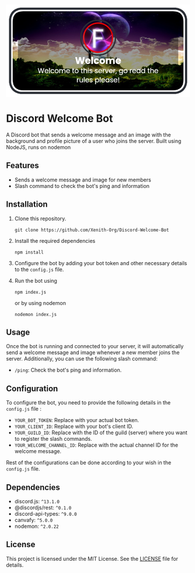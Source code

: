 ![Readme Banner](assets/welcome.png)
# Discord Welcome Bot

A Discord bot that sends a welcome message and an image with the background and profile picture of a user who joins the server. Built using NodeJS, runs on nodemon

## Features

- Sends a welcome message and image for new members
- Slash command to check the bot's ping and information

## Installation

1. Clone this repository.
    ```
    git clone https://github.com/Xenith-Org/Discord-Welcome-Bot
    ```
    
2. Install the required dependencies 
     ```
     npm install
     ```

3. Configure the bot by adding your bot token and other necessary details to the `config.js` file.
4. Run the bot using 
    ```
    npm index.js
    ```
    or by using nodemon
  
    ```
    nodemon index.js
    ```

## Usage

Once the bot is running and connected to your server, it will automatically send a welcome message and image whenever a new member joins the server. Additionally, you can use the following slash command:

- `/ping`: Check the bot's ping and information.

## Configuration

To configure the bot, you need to provide the following details in the `config.js` file :

- `YOUR_BOT_TOKEN`: Replace with your actual bot token.
- `YOUR_CLIENT_ID`: Replace with your bot's client ID.
- `YOUR_GUILD_ID`: Replace with the ID of the guild (server) where you want to register the slash commands.
- `YOUR_WELCOME_CHANNEL_ID`: Replace with the actual channel ID for the welcome message.

Rest of the configurations can be done according to your wish in the `config.js` file.


## Dependencies

- discord.js: `^13.1.0`
- @discordjs/rest: `^0.1.0`
- discord-api-types: `^9.0.0`
- canvafy: `^5.0.0`
- nodemon: `^2.0.22`

## License

This project is licensed under the MIT License. See the [LICENSE](LICENSE) file for details.

